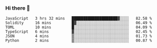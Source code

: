### Hi there 👋
<!--START_SECTION:waka-->

```text
JavaScript   3 hrs 32 mins   ████████████████████▓░░░░   82.58 %
Solidity     16 mins         █▓░░░░░░░░░░░░░░░░░░░░░░░   06.49 %
TOML         10 mins         █░░░░░░░░░░░░░░░░░░░░░░░░   04.09 %
TypeScript   6 mins          ▓░░░░░░░░░░░░░░░░░░░░░░░░   02.45 %
JSON         4 mins          ▒░░░░░░░░░░░░░░░░░░░░░░░░   01.73 %
Python       2 mins          ▒░░░░░░░░░░░░░░░░░░░░░░░░   00.87 %
```

<!--END_SECTION:waka-->
<!--
**TRoYals/TRoYals** is a ✨ _special_ ✨ repository because its `README.md` (this file) appears on your GitHub profile.

Here are some ideas to get you started:

- 🔭 I’m currently working on ...
- 🌱 I’m currently learning ...
- 👯 I’m looking to collaborate on ...
- 🤔 I’m looking for help with ...
- 💬 Ask me about ...
- 📫 How to reach me: ...
- 😄 Pronouns: ...
- ⚡ Fun fact: ...
-->

